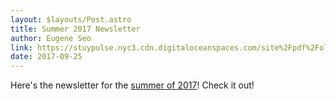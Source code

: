 ```yaml
---
layout: $layouts/Post.astro
title: Summer 2017 Newsletter
author: Eugene Seo
link: https://stuypulse.nyc3.cdn.digitaloceanspaces.com/site%2Fpdf%2Fold_pdfs%2F2017_summer.pdf
date: 2017-09-25
---
```

Here's the newsletter for the [summer of 2017](https://stuypulse.nyc3.cdn.digitaloceanspaces.com/site%2Fpdf%2Fold_pdfs%2F2017_summer.pdf)!
Check it out!
